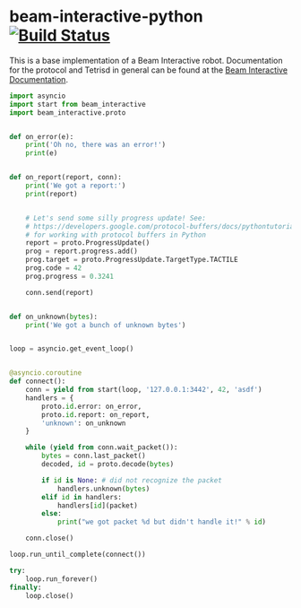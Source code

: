 # beam-interactive-python [![Build Status](https://travis-ci.org/WatchBeam/beam-interactive-python.svg)](https://travis-ci.org/WatchBeam/beam-interactive-python)


This is a base implementation of a Beam Interactive robot. Documentation for the protocol and Tetrisd in general can be found at the [Beam Interactive Documentation](http://watchbeam.github.io/beam-interactive-node/).

```python
import asyncio
import start from beam_interactive
import beam_interactive.proto


def on_error(e):
    print('Oh no, there was an error!')
    print(e)


def on_report(report, conn):
    print('We got a report:')
    print(report)


    # Let's send some silly progress update! See:
    # https://developers.google.com/protocol-buffers/docs/pythontutorial
    # for working with protocol buffers in Python
    report = proto.ProgressUpdate()
    prog = report.progress.add()
    prog.target = proto.ProgressUpdate.TargetType.TACTILE
    prog.code = 42
    prog.progress = 0.3241

    conn.send(report)


def on_unknown(bytes):
    print('We got a bunch of unknown bytes')


loop = asyncio.get_event_loop()


@asyncio.coroutine
def connect():
    conn = yield from start(loop, '127.0.0.1:3442', 42, 'asdf')
    handlers = {
        proto.id.error: on_error,
        proto.id.report: on_report,
        'unknown': on_unknown
    }

    while (yield from conn.wait_packet()):
        bytes = conn.last_packet()
        decoded, id = proto.decode(bytes)

        if id is None: # did not recognize the packet
            handlers.unknown(bytes)
        elif id in handlers:
            handlers[id](packet)
        else:
            print("we got packet %d but didn't handle it!" % id)

    conn.close()

loop.run_until_complete(connect())

try:
    loop.run_forever()
finally:
    loop.close()

```
